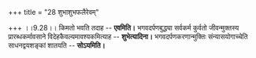 +++
title = "28 शुभाशुभफलैरेवम्"

+++
।।9.28।। किमतो भवति तदाह -- **एवमिति।** भगवदर्पणबुद्ध्या सर्वकर्म कुर्वतो
जीवन्मुक्तस्य प्रारब्धकर्मावसाने विदेहकैवल्यमावश्यकमित्याह --
**शुभेत्यादिना।** भगवदर्पणकरणान्मुक्तिः संन्यासयोगाच्चेति साधनद्वयशङ्कां
शातयति -- **सोऽयमिति।**
